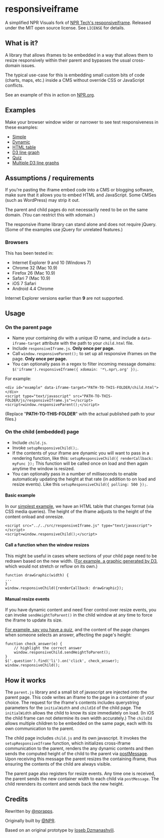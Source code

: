 # responsiveiframe

A simplified NPR Visuals fork of [NPR Tech's responsiveiframe](http://npr.github.com/responsiveiframe/). Released under the MIT open source license. See `LICENSE` for details.


## What is it?

A library that allows iframes to be embedded in a way that allows them to resize responsively within their parent and bypasses the usual cross-domain issues.

The typical use-case for this is embedding small custom bits of code (charts, maps, etc.) inside a CMS without override CSS or JavaScript conflicts.

See an example of this in action on [NPR.org](http://www.npr.org/2014/03/25/293870089/maze-of-college-costs-and-aid-programs-trap-some-families).


## Examples

Make your browser window wider or narrower to see test responsiveness in these examples:

* [Simple](examples/simple/)
* [Dynamic](examples/dynamic/)
* [HTML table](examples/table/)
* [D3 line graph](examples/graphic/)
* [Quiz](examples/quiz/)
* [Multiple D3 line graphs](examples/multiple/)


## Assumptions / requirements

If you're pasting the iframe embed code into a CMS or blogging software, make sure that it allows you to embed HTML and JavaScript. Some CMSes (such as WordPress) may strip it out.

The parent and child pages do not necessarily need to be on the same domain. (You can restrict this with xdomain.)

The responsive iframe library can stand alone and does not require jQuery. (Some of the examples use jQuery for unrelated features.)

### Browsers

This has been tested in:

* Internet Explorer 9 and 10 (Windows 7)
* Chrome 32 (Mac 10.9)
* Firefox 26 (Mac 10.9)
* Safari 7 (Mac 10.9)
* iOS 7 Safari
* Android 4.4 Chrome

Internet Explorer versions earlier than **9** are not supported.


## Usage

### On the parent page

* Name your containing div with a unique ID name, and include a `data-iframe-target` attribute with the path to your `child.html` file.
* Include `responsiveIframe.js`. **Only once per page.**
* Call `window.responsiveParent();` to set up all responsive iframes on the page. **Only once per page.**
* You can optionally pass in a regex to filter incoming message domains: `$('iframe').responsiveIframe({ xdomain: '*\.npr\.org' });`.

For example:
```
<div id="example" data-iframe-target="PATH-TO-THIS-FOLDER/child.html"></div>
<script type="text/javascript" src="PATH-TO-THIS-FOLDER/js/responsiveIframe.js"></script>
<script>window.responsiveParent();</script>
```

(Replace "<strong>PATH-TO-THIS-FOLDER</strong>" with the actual published path to your files.)


### On the child (embedded) page

* Include `child.js`.
* Invoke `setupResponsiveChild();`.
* If the contents of your iframe are dynamic you will want to pass in a rendering function, like this: `setupResponsiveChild({ renderCallback: myFunc });` This function will be called once on load and then again anytime the window is resized.
* You can optionally pass in a number of milliseconds to enable automaticaly updating the height at that rate (in addition to on load and resize events). Like this `setupResponsiveChild({ polling: 500 });`.

#### Basic example

In our [simplest example](examples/table/), we have an HTML table that changes format (via CSS media queries). The height of the iframe adjusts to the height of the content onload and onresize.

```
<script src="../../src/responsiveIframe.js" type="text/javascript"></script>
<script>window.responsiveChild();</script>
```

#### Call a function when the window resizes

This might be useful in cases where sections of your child page need to be redrawn based on the new width. ([For example, a graphic generated by D3](examples/graphic/), which would not stretch or reflow on its own.)

```
function drawGraphic(width) {
...
}
window.responsiveChild({renderCallback: drawGraphic});
```

#### Manual resize events

If you have dynamic content and need finer control over resize events, you can invoke `sendHeightToParent()` in the child window at any time to force the iframe to update its size.

[For example, say you have a quiz](example/quiz/), and the content of the page changes when someone selects an answer, affecting the page's height:

```
function check_answer(e) {
    // highlight the correct answer
    window.responsiveChild.sendHeightToParent();
}
$('.question').find('li').on('click', check_answer);
window.responsiveChild();
```

## How it works

The `parent.js` library and a small bit of javascript are injected onto the parent page. This
code writes an iframe to the page in a container of your choice. The request for the iframe's contents includes querystring parameters for the `initialWidth` and `childId` of the child page. The `initialWidth` allows the child to know its size immediately on load. (In iOS the child frame can not determine its own width accurately.) The `childId` allows multiple children to be embedded on the same page, each with its own communication to the parent.

The child page includes `child.js` and its own javascript. It invokes the `setupResponsiveIframe` function, which initializes cross-iframe communication to the parent, renders the any dynamic contents and then sends the computed height of the child to the parent via [postMessage](https://developer.mozilla.org/en-US/docs/Web/API/Window.postMessage). Upon receiving this message the parent resizes the containing iframe, thus ensuring the contents of the child are always visible.

The parent page also registers for resize events. Any time one is received, the parent sends the new container width to each child via `postMessage`. The child rerenders its content and sends back the new height.


## Credits

Rewritten by [@nprapps](http://github.com/nprapps).

Originally built by [@NPR](http://github.com/npr/).

Based on an original prototype by [Ioseb Dzmanashvili](https://github.com/ioseb).
